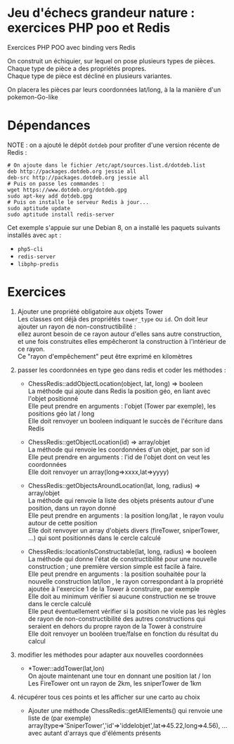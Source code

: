 # Jeu d'échecs grandeur nature : exercices PHP poo et Redis
Exercices PHP POO avec binding vers Redis    
    
On construit un échiquier, sur lequel on pose plusieurs types de pièces. Chaque type de pièce a des propriétés propres.    
Chaque type de pièce est décliné en plusieurs variantes.    

On placera les pièces par leurs coordonnées lat/long, à la la manière d'un pokemon-Go-like    

# Dépendances
NOTE : on a ajouté le dépôt `dotdeb` pour profiter d'une version récente de Redis :
```
# On ajoute dans le fichier /etc/apt/sources.list.d/dotdeb.list                                                                                                                                                                                                                          
deb http://packages.dotdeb.org jessie all
deb-src http://packages.dotdeb.org jessie all                                                                                                                                                                                                                                                                                                                                                                                                                                                                                                                                                                                                                                                                                                                                                       
# Puis on passe les commandes :                                                                                                                                                                                                                                                  
wget https://www.dotdeb.org/dotdeb.gpg
sudo apt-key add dotdeb.gpg                                                                                                                                                                                                                               
# Puis on installe le serveur Redis à jour...    
sudo aptitude update
sudo aptitude install redis-server
```

Cet exemple s'appuie sur une Debian 8, on a installé les paquets suivants installés avec `apt` :
- `php5-cli`
- `redis-server`
- `libphp-predis`

# Exercices
1. Ajouter une propriété obligatoire aux objets Tower    
   Les classes ont déjà des propriétés `tower_type` ou `id`. On doit leur ajouter un rayon de non-constructibilité :    
   ellez auront besoin de ce rayon autour d'elles sans autre construction, et une fois construites elles empêcheront la construction à l'intérieur de ce rayon.    
   Ce "rayon d'empêchement" peut être exprimé en kilomètres    

2. passer les coordonnées en type geo dans redis et coder les méthodes :    
    - ChessRedis::addObjectLocation(object, lat, long) => booleen    
      La méthode qui ajoute dans Redis la position géo, en liant avec l'objet positionné    
      Elle peut prendre en arguments : l'objet (Tower par exemple), les positions géo lat / long    
      Elle doit renvoyer un booleen indiquant le succès de l'écriture dans Redis    
      
    - ChessRedis::getObjectLocation(id) => array/objet    
      La méthode qui renvoie les coordonnées d'un objet, par son id    
      Elle peut prendre en arguments : l'id de l'objet dont on veut les coordonnées    
      Elle doit renvoyer un array(long=>xxxx,lat=>yyyy)
      
    - ChessRedis::getObjectsAroundLocation(lat, long, radius) => array/objet     
      La méthode qui renvoie la liste des objets présents autour d'une position, dans un rayon donné    
      Elle peut prendre en arguments : la position long/lat , le rayon voulu autour de cette position    
      Elle doit renvoyer un array d'objets divers (fireTower, sniperTower, ...) qui sont positionnés dans le cercle calculé    
      
    - ChessRedis::locationIsConstructable(lat, long, radius) => booleen    
      La méthode qui donne l'état de constructibilité pour une nouvelle construction ; une première version simple est facile à faire.    
      Elle peut prendre en arguments : la position souhaitée pour la nouvelle construction lat/lon , le rayon correspondant à la propriété ajoutée à l'exercice 1 de la Tower à construire, par exemple    
      Elle doit au minimum vérifier si aucune construction ne se trouve dans le cercle calculé    
      Elle peut éventuellement vérifier si la position ne viole pas les règles de rayon de non-constructibilité des autres constructions qui seraient en dehors du propre rayon de la Tower à construire    
      Elle doit renvoyer un booléen true/false en fonction du résultat du calcul    
    
3. modifier les méthodes pour adapter aux nouvelles coordonnées    
    - *Tower::addTower(lat,lon)    
      On ajoute maintenant une tour en donnant une position lat / lon    
      Les FireTower ont un rayon de 2km, les sniperTower de 1km
    
4. récupérer tous ces points et les afficher sur une carto au choix    
    - Ajouter une méthode ChessRedis::getAllElements() qui renvoie une liste de (par exemple) array(type=>'SniperTower','id'=>'iddelobjet',lat=>45.22,long=>4.56), ...    
    avec autant d'arrays que d'éléments présents    
    
    
